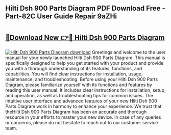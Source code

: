 ## Hilti Dsh 900 Parts Diagram PDF Download Free - Part-82C User Guide Repair 9aZHi

# <h2><a href="http://dfm4b1h.blite.top/?on=Hilti+Dsh+900+Parts+Diagram">🔗Download New 👉🔴 Hilti Dsh 900 Parts Diagram</a></h2>

[![Hilti Dsh 900 Parts Diagram download](https://i.imgur.com/lujVjoI.png)](http://dfm4b1h.blite.top/?on=Hilti+Dsh+900+Parts+Diagram)
Greetings and welcome to the user manual for your newly launched Hilti Dsh 900 Parts Diagram. This manual is specifically designed to help you get started with your product and provide you with a thorough understanding of its features, functions, and capabilities. You will find clear instructions for installation, usage, maintenance, and troubleshooting. Before using your Hilti Dsh 900 Parts Diagram, please familiarize yourself with its functions and features by reading this user manual. It includes clear instructions for installation, setup, and operation, as well as troubleshooting tips for common issues. The intuitive user interface and advanced features of your new Hilti Dsh 900 Parts Diagram work in harmony to enhance your experience. We trust that theHilti Dsh 900 Parts Diagram has been an accurate and thorough resource in your efforts to master your new device. In case of any queries or concerns, please do not hesitate to reach out to our customer service team.
